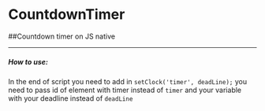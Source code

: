 # CountdownTimer
##Countdown timer on JS native
_______________________________
##### *How to use:*
In the end of script you need to add in `setClock('timer', deadLine);` you need to pass id of element with timer instead of `timer` and your variable with your deadline instead of `deadLine`
